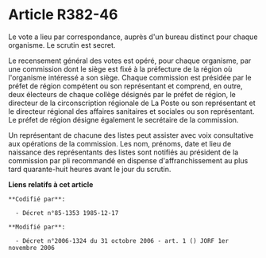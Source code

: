 # Article R382-46

Le vote a lieu par correspondance, auprès d'un bureau distinct pour chaque organisme. Le scrutin est secret.

Le recensement général des votes est opéré, pour chaque organisme, par une commission dont le siège est fixé à la préfecture
de la région où l'organisme intéressé a son siège. Chaque commission est présidée par le préfet de région compétent ou son
représentant et comprend, en outre, deux électeurs de chaque collège désignés par le préfet de région, le directeur de la
circonscription régionale de La Poste ou son représentant et le directeur régional des affaires sanitaires et sociales ou son
représentant. Le préfet de région désigne également le secrétaire de la commission.

Un représentant de chacune des listes peut assister avec voix consultative aux opérations de la commission. Les nom, prénoms,
date et lieu de naissance des représentants des listes sont notifiés au président de la commission par pli recommandé en
dispense d'affranchissement au plus tard quarante-huit heures avant le jour du scrutin.

**Liens relatifs à cet article**

	**Codifié par**:

	  - Décret n°85-1353 1985-12-17

	**Modifié par**:

	  - Décret n°2006-1324 du 31 octobre 2006 - art. 1 () JORF 1er novembre 2006
